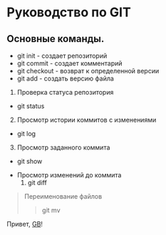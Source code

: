 # Руководство по GIT
## Основные команды.
* git init - создает репозиторий
* git commit - создает комментарий
* git checkout - возврат к определенной версии
* git add - создать версию файла

1. Проверка статуса репозитория
- git status

2. Просмотр истории коммитов с изменениями
+ git log

3. Просмотр заданного коммита
* git show

+ Просмотр изменений до коммита
  1. git diff

> Переименование файлов
> > git mv


Привет, [GB](https://gb.ru/lessons/352485 "Установка и настройка системы контроля версий")!
